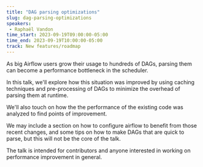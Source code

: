 ```yaml
---
title: "DAG parsing optimizations"
slug: dag-parsing-optimizations
speakers:
 - Raphaël Vandon
time_start: 2023-09-19T09:00:00-05:00
time_end: 2023-09-19T10:00:00-05:00
track: New features/roadmap
---
```


As big Airflow users grow their usage to hundreds of DAGs, parsing them can become a performance bottleneck in the scheduler.

In this talk, we'll explore how this situation was improved by using caching techniques and pre-processing of DAGs to minimize the overhead of parsing them at runtime.

We'll also touch on how the the performance of the existing code was analyzed to find points of improvement.

We may include a section on how to configure airflow to benefit from those recent changes, and some tips on how to make DAGs that are quick to parse, but this will not be the core of the talk.



The talk is intended for contributors and anyone interested in working on performance improvement in general.